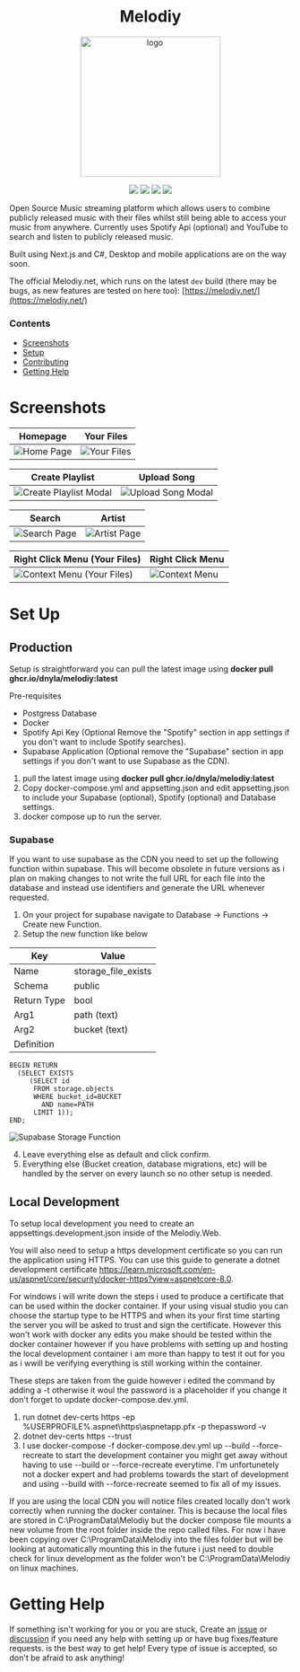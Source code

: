 <h1 align="center">Melodiy</h1>
<p align="center"><img src="./screenshots/logo.png" alt="logo" width="250" /></p>

<p align="center">
  <a href="https://github.com/DNYLA/Melodiy/pkgs/container/melodiy-server"><img src="https://img.shields.io/github/v/release/DNYLA/Melodiy?label=version&style=for-the-badge" /></a>
  <a href="https://melodiy.net"><img src="https://img.shields.io/website?label=DEMO&style=for-the-badge&url=https%3A%2F%2Fmelodiy.net" /></a>
  <a href="https://github.com/DNYLA/Melodiy/issues"><img src="https://img.shields.io/github/issues-raw/DNYLA/Melodiy?label=ISSUES&style=for-the-badge" /></a>
  <a href="/LICENSE"><img src="https://img.shields.io/github/license/DNYLA/Melodiy?style=for-the-badge" /></a>
</p>

Open Source Music streaming platform which allows users to combine publicly released music with their files whilst still being able to access your music from anywhere. Currently uses Spotify Api (optional) and YouTube to search and listen to publicly released music.

Built using Next.js and C#, Desktop and mobile applications are on the way soon.

The official Melodiy.net, which runs on the latest `dev` build (there may be bugs, as new features are tested on here too): [https://melodiy.net/](https://melodiy.net/)

### Contents

- [Screenshots](#screenshots)
- [Setup](#set-up)
- [Contributing](CONTRIBUTING.md)
- [Getting Help](#getting-help)

# Screenshots

<p align="center">

| Homepage                                                   | Your Files                                                              |
| ---------------------------------------------------------- | ----------------------------------------------------------------------- |
| <img src="./screenshots/homepage.png" alt="Home Page" /> | <img src="./screenshots/your-files.png" alt="Your Files" /> |

| Create Playlist                                            | Upload Song                                                             |
| -----------------------------------------------------------| ----------------------------------------------------------------------- |
| <img src="./screenshots/create-playlist-modal.png" alt="Create Playlist Modal" /> | <img src="./screenshots/upload-song-modal.png" alt="Upload Song Modal" /> |

| Search                                                              | Artist                                                           |
| ------------------------------------------------------------------- | ---------------------------------------------------------------- |
| <img src="./screenshots/search-page.png" alt="Search Page" /> | <img src="./screenshots/artist-page.gif" alt="Artist Page" /> |

| Right Click Menu (Your Files)                                          | Right Click Menu                                              |
| ---------------------------------------------------------------------- | ------------------------------------------------------------- |
| <img src="./screenshots/context-menu-files.png" alt="Context Menu (Your Files)" /> | <img src="./screenshots/context-menu.png" alt="Context Menu" /> |

</p>

# Set Up

## Production
Setup is straightforward you can pull the latest image using **docker pull ghcr.io/dnyla/melodiy:latest**

Pre-requisites
* Postgress Database
* Docker
* Spotify Api Key (Optional Remove the "Spotify" section in app settings if you don't want to include Spotify searches).
* Supabase Application (Optional remove the "Supabase" section in app settings if you don't want to use Supabase as the CDN).

1. pull the latest image using **docker pull ghcr.io/dnyla/melodiy:latest**
2. Copy docker-compose.yml and appsetting.json and edit appsetting.json to include your Supabase (optional), Spotify (optional) and Database settings.
3. docker compose up to run the server.

### Supabase
If you want to use supabase as the CDN you need to set up the following function within supabase. This will become obsolete in future versions as i plan on making changes to not write the full URL for each file into the database and instead use identifiers and generate the URL whenever requested.

1. On your project for supabase navigate to Database -> Functions -> Create new Function.
2. Setup the new function like below

| Key        | Value               |
|------------|---------------------|
| Name       | storage_file_exists |
| Schema     | public              |
| Return Type | bool               |
| Arg1       | path (text)         |
| Arg2       | bucket (text)       |
| Definition | 
```
BEGIN RETURN
  (SELECT EXISTS
     (SELECT id
      FROM storage.objects
      WHERE bucket_id=BUCKET
        AND name=PATH
      LIMIT 1));
END;
```
<img src="./screenshots/supabase-storage-function.png" alt="Supabase Storage Function" />

4. Leave everything else as default and click confirm.
5. Everything else (Bucket creation, database migrations, etc) will be handled by the server on every launch so no other setup is needed.

## Local Development

To setup local development you need to create an appsettings.development.json inside of the Melodiy.Web.

You will also need to setup a https development certificate so you can run the application using HTTPS. You can use this guide to generate a dotnet development certificate https://learn.microsoft.com/en-us/aspnet/core/security/docker-https?view=aspnetcore-8.0.

For windows i will write down the steps i used to produce a certificate that can be used within the docker container. If your using visual studio you can choose the startup type to be HTTPS and when its your first time starting the server you will be asked to trust and sign the certificate. However this won't work with docker any edits you make should be tested within the docker container however if you have problems with setting up and hosting the local development container i am more than happy to test it out for you as i wwill be verifying everything is still working within the container.

These steps are taken from the guide however i edited the command by adding a -t otherwise it woul the password is a placeholder if you change it don't forget to update docker-compose.dev.yml.

1. run dotnet dev-certs https -ep %USERPROFILE%\.aspnet\https\aspnetapp.pfx -p thepassword -v 
2. dotnet dev-certs https --trust
3. I use docker-compose -f docker-compose.dev.yml up --build --force-recreate to start the development container you might get away without having to use --build or --force-recreate everytime. I'm unfortunetely not a docker expert and had problems towards the start of development and using --build with --force-recreate seemed to fix all of my issues.

If you are using the local CDN you will notice files created locally don't work correctly when running the docker container. This is because the local files are stored in C:\ProgramData\Melodiy but the docker compose file mounts a new volume from the root folder inside the repo called files. For now i have been copying over C:\ProgramData\Melodiy into the files folder but will be looking at automatically mounting this in the future i just need to double check for linux development as the folder won't be C:\ProgramData\Melodiy on linux machines.

# Getting Help

If something isn't working for you or you are stuck, Create an [issue](https://github.com/DNYLA/Melodiy/issues/new) or [discussion](https://github.com/DNYLA/Melodiy/discussions) if you need any help with setting up or have bug fixes/feature requests. is the best way to get help! Every type of issue is accepted, so don't be afraid to ask anything!
